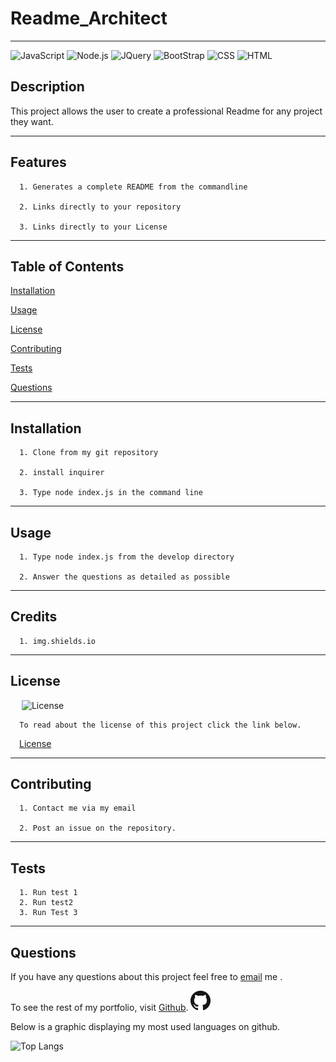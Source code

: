 # Readme_Architect
---

  ![JavaScript](https://img.shields.io/badge/JavaScript-F7DF1E?style=for-the-badge&logo=javascript&logoColor=black) 
  ![Node.js](https://img.shields.io/badge/Node.js-43853D?style=for-the-badge&logo=node.js&logoColor=white) 
  ![JQuery](https://img.shields.io/badge/jQuery-0769AD?style=for-the-badge&logo=jquery&logoColor=white) 
  ![BootStrap](https://img.shields.io/badge/Bootstrap-563D7C?style=for-the-badge&logo=bootstrap&logoColor=white) 
  ![CSS](https://img.shields.io/badge/CSS-239120?&style=for-the-badge&logo=css3&logoColor=white) 
  ![HTML](https://img.shields.io/badge/HTML-239120?style=for-the-badge&logo=html5&logoColor=white) 
## Description
This project allows the user to create a professional Readme for any project they want.  


---
  ## Features

      1. Generates a complete README from the commandline 

      2. Links directly to your repository 

      3. Links directly to your License 


---
  ## Table of Contents
  [Installation](#installation)
    
  [Usage](#usage)
    
  [License](#license)
    
  [Contributing](#contributing)
    
  [Tests](#tests)

  [Questions](#questions)
  
  

  ---
  ## Installation

      1. Clone from my git repository 

      2. install inquirer 

      3. Type node index.js in the command line 
---
  ## Usage

      1. Type node index.js from the develop directory 

      2. Answer the questions as detailed as possible 
---
  ## Credits

      1. img.shields.io 

  ---
  ## License 

  &emsp; ![License](https://img.shields.io/github/license/tgtiburon/Readme_Architect?style=flat-square)

      To read about the license of this project click the link below.

  &emsp;[License](https://github.com/tgtiburon/Readme_Architect/blob/main/LICENSE) 


---
  ## Contributing

      1. Contact me via my email 

      2. Post an issue on the repository. 
---
  ## Tests
      1. Run test 1 
      2. Run test2 
      3. Run Test 3 

---
## Questions

If you have any questions about this project feel free to [email](tg.tiburon@gmail.com) me .  

To see the rest of my portfolio, visit [Github](https://github.com/tgtiburon).
![](./images/GitHub-Mark-32px.png)

Below is a graphic displaying my most used languages on github.

![Top Langs](https://github-readme-stats.vercel.app/api/top-langs/?username=tgtiburon)

